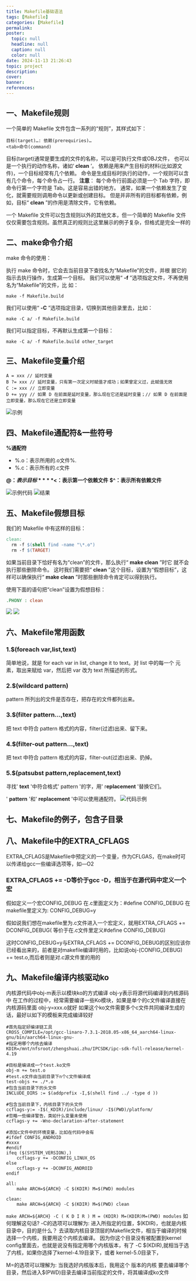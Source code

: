 ```yaml
---
title: Makefile基础语法
tags: [Makefile]
categories: [Makefile]
permalink: 
poster:
  topic: null
  headline: null
  caption: null
  color: null
date: 2024-11-13 21:26:43
topic: project
description:
cover:
banner:
references:
---
```


## 一、Makefile规则
一个简单的 Makefile 文件包含一系列的“规则”，其样式如下：

```shell
目标(target)…: 依赖(prerequiries)…
<tab>命令(command)
```

目标(target)通常是要生成的文件的名称，可以是可执行文件或OBJ文件， 也可以是一个执行的动作名称，诸如‘ **clean** ’。
依赖是用来产生目标的材料(比如源文件)，一个目标经常有几个依赖。
命令是生成目标时执行的动作，一个规则可以含有几个命令，每个命令占一行。
**注意**：
每个命令行前面必须是一个 Tab 字符，即命令行第一个字符是 Tab。这是容易出错的地方。
通常，如果一个依赖发生了变化，就需要规则调用命令以更新或创建目标。 但是并非所有的目标都有依赖，例如，目标“ **clean** ”的作用是清除文件，它有依赖。

一个 Makefile 文件可以包含规则以外的其他文本，但一个简单的 Makefile 文件仅仅需要包含规则。虽然真正的规则比这里展示的例子复杂，但格式是完全一样的

## 二、make命令介绍
make 命令的使用：

执行 make 命令时，它会去当前目录下查找名为“Makefile”的文件，并根 据它的指示去执行操作，生成第一个目标。
我们可以使用“  **-f** ”选项指定文件，不再使用名为“Makefile”的文件，比 如：

```shell
make -f Makefile.build
```
我们可以使用“  **-C** ”选项指定目录，切换到其他目录里去，比如：
```shell
make -C a/ -f Makefile.build
```
我们可以指定目标，不再默认生成第一个目标：
```shell
make -C a/ -f Makefile.build other_target
```

## 三、Makefile变量介绍

```shell
A = xxx // 延时变量
B ?= xxx // 延时变量，只有第一次定义时赋值才成功；如果曾定义过，此赋值无效
C := xxx // 立即变量
D += yyy // 如果 D 在前面是延时变量，那么现在它还是延时变量；// 如果 D 在前面是立即变量，那么现在它还是立即变量
```

![示例](https://raw.githubusercontent.com/mengchao666/picture/main/blog20241113232347.png)
## 四、Makefile通配符&一些符号
**%通配符**

* %.o：表示所用的.o文件%.
* %.c：表示所有的.c文件

**$@：表示目标**
**$&lt;：表示第一个依赖文件**
**$^：表示所有依赖文件**

![示例代码](https://raw.githubusercontent.com/mengchao666/picture/main/blog20241113232528.png)
![结果](https://raw.githubusercontent.com/mengchao666/picture/main/blog20241113232545.png)

## 五、Makefile假想目标
我们的 Makefile 中有这样的目标：
```Makefile
clean:
  rm -f $(shell find -name "\*.o")
  rm -f $(TARGET)
```

如果当前目录下恰好有名为“clean”的文件，那么执行“ **make clean** ”时它 就不会执行那些删除命令。
这时我们需要把“ **clean** ”这个目标，设置为“假想目标”，这样可以确保执行“ **make clean** ”时那些删除命令肯定可以得到执行。

使用下面的语句把“clean”设置为假想目标：
```Makefile
.PHONY : clean
```

![](https://raw.githubusercontent.com/mengchao666/picture/main/blog20241113232733.png)
![](https://raw.githubusercontent.com/mengchao666/picture/main/blog20241113232751.png)

## 六、Makefile常用函数
### 1.$(foreach var,list,text)

简单地说，就是 for each var in list, change it to text。对 list 中的每一个 元素，取出来赋给 var，然后把 var 改为 text 所描述的形式。

### 2.$(wildcard pattern)
pattern 所列出的文件是否存在，把存在的文件都列出来。

### 3.$(filter pattern...,text)
把 text 中符合 pattern 格式的内容，filter(过滤)出来、留下来。

### 4.$(filter-out pattern...,text)
把 text 中符合 pattern 格式的内容，filter-out(过滤)出来、扔掉。

### 5.$(patsubst pattern,replacement,text)
寻找' **text** '中符合格式' pattern '的字，用' r**eplacement** '替换它们。

' **pattern** '和' **replacement** '中可以使用通配符。
![代码示例](https://raw.githubusercontent.com/mengchao666/picture/main/blog20241113234721.png)
## 七、Makefile的例子，包含子目录

## 八、Makefile中的EXTRA_CFLAGS

EXTRA_CFLAGS是Makefile中预定义的一个变量，作为CFLGAS，在make时可以传递给gcc一些编译选项等，如—O2
### EXTRA_CFLAGS += -D等价于gcc -D，相当于在源代码中定义一个宏
假如定义一个宏CONFIG_DEBUG
在.c里面定义为：#define CONFIG_DEBUG
在makefile里定义为: CONFIG_DEBUG=y

假如说我们想在makefile里为.c文件进入一个宏定义，就用EXTRA_CFLAGS += DCONFIG_DEBUG( 等价于在.c文件里定义#define CONFIG_DEBUG)

这时CONFIG_DEBUG=y与EXTRA_CFLAGS += DCONFIG_DEBUG的区别应该你已经看出来的，前者是对makefile编译时用的，比如说obj-(CONFIG_DEBUG) += test.o,而后者则是对.c源文件里的用的

## 九、Makefile编译内核驱动ko
内核源代码中obj-m表示以模块ko的方式编译
obj-y表示将源代码编译到内核源码中
在工作的过程中，经常需要编译一些Ko模块，如果是单个的c文件编译直接在内核源码里面 obj-y=xxx.o就好
如果这个ko文件需要多个c文件共同编译生成的话，最好以如下的模板来完成编译较好

```shell
#首先指定好编译链工具
CROSS_COMPILE=/opt/gcc-linaro-7.3.1-2018.05-x86_64_aarch64-linux-gnu/bin/aarch64-linux-gnu-
#指定用哪个内核去编译
KDIR=/mnt/nfsroot/zhengshuai.zhu/IPCSDK/ipc-sdk-full-release/kernel-4.19

#目标是编译成一个test.ko文件
obj-m += test.o
#test.o文件由当前目录下n个c文件编译成
test-objs += ./*.o
#包含当前目录下的头文件
INCLUDE_DIRS := $(addprefix -I,$(shell find ../ -type d ))

#包含当前目录下，内核目录下的头文件
ccflags-y:= -I$(_KDIR)/include/linux/ -I$(PWD)/platform/
#忽略一些编译警告，类如什么变量未使用
ccflags-y += -Wno-declaration-after-statement

#添加c文件中的环境变量，比如在代码中会有
#ifdef CONFIG_ANDROID 
#xxxx
#endif
ifeq ($(SYSTEM_VERSION),)
    ccflags-y += -DCONFIG_LINUX_OS
else
    ccflags-y += -DCONFIG_ANDROID
endif

all:
	make ARCH=${ARCH} -C $(KDIR) M=$(PWD) modules

clean:
	make ARCH=${ARCH} -C $(KDIR) M=$(PWD) clean
```

`make ARCH=${ARCH} -C ( K D I R ) M = (KDIR) M=(KDIR)M=(PWD) modules`
如何理解这句话?
-C的选项可以理解为:
进入所指定的位置，$(KDIR)，也就是内核目录中，目的是什么？ 去读取内核目录顶层的Makefile文件，相当于编译的时候 选择一个内核，我要用这个内核去编译。
因为你这个目录没有被配置到kernel config里面去，也就是说没有指定用哪个内核版本，有了 -C $(KDIR),就相当于选了内核，如果你选择了kernel-4.19目录下，或者 kernel-5.0目录下，

M=的选项可以理解为:
当我选好内核版本后，我用这个 版本的内核 要去编译哪个目录，然后进入$(PWD)目录去编译当前指定的文件，将其编译成ko文件
